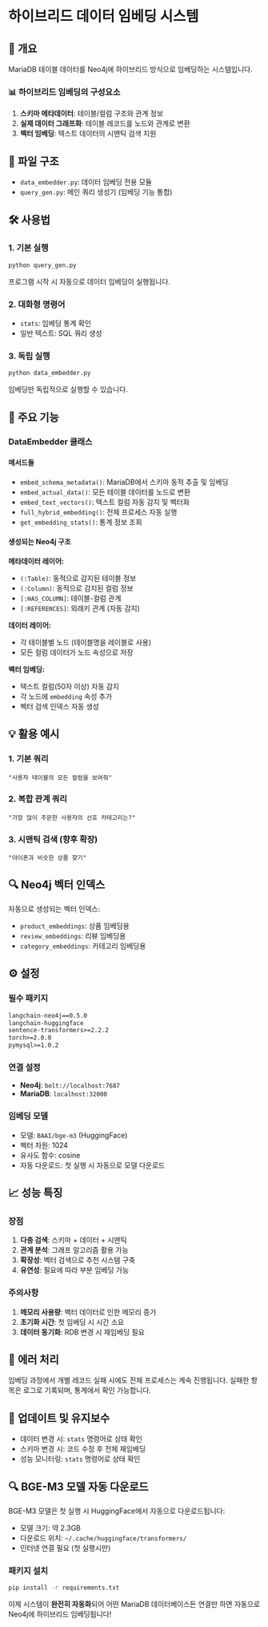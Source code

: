 # 하이브리드 데이터 임베딩 시스템

## 🚀 개요

MariaDB 테이블 데이터를 Neo4j에 하이브리드 방식으로 임베딩하는 시스템입니다.

### 📊 하이브리드 임베딩의 구성요소

1. **스키마 메타데이터**: 테이블/컬럼 구조와 관계 정보
2. **실제 데이터 그래프화**: 테이블 레코드를 노드와 관계로 변환
3. **벡터 임베딩**: 텍스트 데이터의 시맨틱 검색 지원

## 📁 파일 구조

- `data_embedder.py`: 데이터 임베딩 전용 모듈
- `query_gen.py`: 메인 쿼리 생성기 (임베딩 기능 통합)

## 🛠️ 사용법

### 1. 기본 실행
```bash
python query_gen.py
```

프로그램 시작 시 자동으로 데이터 임베딩이 실행됩니다.

### 2. 대화형 명령어

- `stats`: 임베딩 통계 확인
- 일반 텍스트: SQL 쿼리 생성

### 3. 독립 실행
```bash
python data_embedder.py
```

임베딩만 독립적으로 실행할 수 있습니다.

## 🔧 주요 기능

### DataEmbedder 클래스

#### 메서드들
- `embed_schema_metadata()`: MariaDB에서 스키마 동적 추출 및 임베딩
- `embed_actual_data()`: 모든 테이블 데이터를 노드로 변환
- `embed_text_vectors()`: 텍스트 컬럼 자동 감지 및 벡터화
- `full_hybrid_embedding()`: 전체 프로세스 자동 실행
- `get_embedding_stats()`: 통계 정보 조회

#### 생성되는 Neo4j 구조

**메타데이터 레이어:**
- `(:Table)`: 동적으로 감지된 테이블 정보
- `(:Column)`: 동적으로 감지된 컬럼 정보
- `[:HAS_COLUMN]`: 테이블-컬럼 관계
- `[:REFERENCES]`: 외래키 관계 (자동 감지)

**데이터 레이어:**
- 각 테이블별 노드 (테이블명을 레이블로 사용)
- 모든 컬럼 데이터가 노드 속성으로 저장

**벡터 임베딩:**
- 텍스트 컬럼(50자 이상) 자동 감지
- 각 노드에 `embedding` 속성 추가
- 벡터 검색 인덱스 자동 생성

## 💡 활용 예시

### 1. 기본 쿼리
```
"사용자 테이블의 모든 컬럼을 보여줘"
```

### 2. 복합 관계 쿼리
```
"가장 많이 주문한 사용자의 선호 카테고리는?"
```

### 3. 시맨틱 검색 (향후 확장)
```
"아이폰과 비슷한 상품 찾기"
```

## 🔍 Neo4j 벡터 인덱스

자동으로 생성되는 벡터 인덱스:
- `product_embeddings`: 상품 임베딩용
- `review_embeddings`: 리뷰 임베딩용  
- `category_embeddings`: 카테고리 임베딩용

## ⚙️ 설정

### 필수 패키지
```txt
langchain-neo4j==0.5.0
langchain-huggingface
sentence-transformers>=2.2.2
torch>=2.0.0
pymysql>=1.0.2
```

### 연결 설정
- **Neo4j**: `bolt://localhost:7687`
- **MariaDB**: `localhost:32000`

### 임베딩 모델
- 모델: `BAAI/bge-m3` (HuggingFace)
- 벡터 차원: 1024
- 유사도 함수: cosine
- 자동 다운로드: 첫 실행 시 자동으로 모델 다운로드

## 📈 성능 특징

### 장점
1. **다층 검색**: 스키마 + 데이터 + 시맨틱
2. **관계 분석**: 그래프 알고리즘 활용 가능
3. **확장성**: 벡터 검색으로 추천 시스템 구축
4. **유연성**: 필요에 따라 부분 임베딩 가능

### 주의사항
1. **메모리 사용량**: 벡터 데이터로 인한 메모리 증가
2. **초기화 시간**: 첫 임베딩 시 시간 소요
3. **데이터 동기화**: RDB 변경 시 재임베딩 필요

## 🚨 에러 처리

임베딩 과정에서 개별 레코드 실패 시에도 전체 프로세스는 계속 진행됩니다. 실패한 항목은 로그로 기록되며, 통계에서 확인 가능합니다.

## 🔄 업데이트 및 유지보수

- 데이터 변경 시: `stats` 명령어로 상태 확인
- 스키마 변경 시: 코드 수정 후 전체 재임베딩
- 성능 모니터링: `stats` 명령어로 상태 확인

## 🔍 BGE-M3 모델 자동 다운로드

BGE-M3 모델은 첫 실행 시 HuggingFace에서 자동으로 다운로드됩니다:
- 모델 크기: 약 2.3GB
- 다운로드 위치: `~/.cache/huggingface/transformers/`
- 인터넷 연결 필요 (첫 실행시만)

### 패키지 설치
```bash
pip install -r requirements.txt
```

이제 시스템이 **완전히 자동화**되어 어떤 MariaDB 데이터베이스든 연결만 하면 자동으로 Neo4j에 하이브리드 임베딩됩니다!